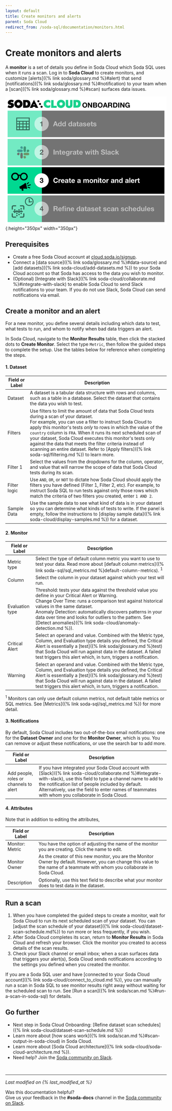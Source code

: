 ```yaml
---
layout: default
title: Create monitors and alerts
parent: Soda Cloud
redirect_from: /soda-sql/documentation/monitors.html
---
```


# Create monitors and alerts

A **monitor** is a set of details you define in Soda Cloud which Soda SQL uses when it runs a scan. Log in to **Soda Cloud** to create monitors, and customize [alerts]({% link soda/glossary.md %}#alert) that send [notifications]({% link soda/glossary.md %}#notification) to your team when a [scan]({% link soda/glossary.md %}#scan) surfaces data issues.

![onboarding-monitors-alerts](/assets/images/onboarding-monitors-alerts.png){:height="350px" width="350px"}

## Prerequisites

* Create a free Soda Cloud account at [cloud.soda.io/signup](https://cloud.soda.io/signup).
* Connect a [data source]({% link soda/glossary.md %}#data-source) and [add datasets]({% link soda-cloud/add-datasets.md %}) to your Soda Cloud account so that Soda has access to the data you wish to monitor.
* (Optional) [Integrate with Slack]({% link soda-cloud/collaborate.md %}#integrate-with-slack) to enable Soda Cloud to send Slack notifications to your team. If you do not use Slack, Soda Cloud can send notifications via email.

## Create a monitor and an alert

For a new monitor, you define several details including which data to test, what tests to run, and whom to notify when bad data triggers an alert. 

In Soda Cloud, navigate to the **Monitor Results** table, then click the stacked dots to **Create Monitor**. Select the type `Metric`, then follow the guided steps to complete the setup. Use the tables below for reference when completing the steps.

#### 1. Dataset

| Field or Label  | Description | 
| -----------------  | ----------- |
| Dataset | A dataset is a tabular data structure with rows and columns, such as a table in a database. Select the dataset that contains the data you wish to test. |
| Filters | Use filters to limit the amount of data that Soda Cloud tests during a scan of your dataset.<br /> For example, you can use a filter to instruct Soda Cloud to apply this monitor's tests *only* to rows in which the value of the `country` column is `FRA`. When it runs its next scheduled scan of your dataset, Soda Cloud executes this monitor's tests only against the data that meets the filter criteria instead of scanning an entire dataset. Refer to [Apply filters]({% link soda-sql/filtering.md %}) to learn more. 
| Filter 1 | Select the values from the dropdowns for the column, operator, and value that will narrow the scope of data that Soda Cloud tests during its scan. | 
| Filter logic | Use `AND`, `OR`, or `NOT` to dictate how Soda Cloud should apply the filters you have defined (Filter 1, Filter 2, etc). For example, to instruct Soda SQL to run tests against only those rows which match the criteria of two filters you created, enter `1 AND 2`. | 
| Sample Data | Use the sample data to see what kind of data is in your dataset so you can determine what kinds of tests to write. If the panel is empty, follow the instructions to [display sample data]({% link soda-cloud/display-samples.md %}) for a dataset. |

#### 2. Monitor

| Field or Label | Description |
| -----------------------   | ---------- |
| Metric type | Select the type of default column metric you want to use to test your data. Read more about [default column metrics]({% link soda-sql/sql_metrics.md %}default-column-metrics). <sup>1</sup> |
| Column | Select the column in your dataset against which your test will run. |
| Evaluation type | Threshold: tests your data against the threshold value you define in your Critical Alert or Warning.<br /> Change Over Time: runs a comparison test against historical values in the same dataset. <br /> Anomaly Detection: automatically discovers patterns in your data over time and looks for outliers to the pattern. See [Detect anomalies]({% link soda-cloud/anomaly-detection.md %}).|
| Critical Alert | Select an operand and value. Combined with the Metric type, Column, and Evaluation type details you defined, the Critical Alert is essentially a [test]({% link soda/glossary.md %}test) that Soda Cloud will run against data in the dataset. A failed test triggers this alert which, in turn, triggers a notification. |
| Warning | Select an operand and value. Combined with the Metric type, Column, and Evaluation type details you defined, the Critical Alert is essentially a [test]({% link soda/glossary.md %}test) that Soda Cloud will run against data in the dataset. A failed test triggers this alert which, in turn, triggers a notification. | 

<sup>1</sup> Monitors can only use default column metrics, not default table metrics or SQL metrics. See [Metrics]({% link soda-sql/sql_metrics.md %}) for more detail.

#### 3. Notifications

By default, Soda Cloud includes two out-of-the-box email notifications: one for the **Dataset Owner** and one for the **Monitor Owner**, which is you. You can remove or adjust these notifications, or use the search bar to add more.

| Field or Label | Description |
| -----------------------   | ---------- |
| Add people, roles or channels to alert | If you have integrated your Soda Cloud account with [Slack]({% link soda-cloud/collaborate.md %}#integrate-with-slack), use this field to type a channel name to add to the notification list of people included by default. Alternatively, use the field to enter names of teammates with whom you collaborate in Soda Cloud. |


#### 4. Attributes

Note that in addition to editing the attributes, 

| Field or Label | Description |
| -----------------------   | ---------- |
| Monitor: Metric | You have the option of adjusting the name of the monitor you are creating. Click the name to edit. |
| Monitor Owner | As the creator of this new monitor, you are the Monitor Owner by default. However, you can change this value to the name of a teammate with whom you collaborate in Soda Cloud. |
| Description | Optionally, use this text field to describe what your monitor does to test data in the dataset. |

## Run a scan

1. When you have completed the guided steps to create a monitor, wait for Soda Cloud to run its next scheduled scan of your dataset. You can [adjust the scan schedule of your dataset]({% link soda-cloud/dataset-scan-schedule.md%}) to run more or less frequently, if you wish.
2. After Soda Cloud completes its scan, return to **Monitor Results** in Soda Cloud and refresh your browser. Click the monitor you created to access details of the scan results.
3. Check your Slack channel or email inbox; when a scan surfaces data that triggers your alert(s), Soda Cloud sends notifications according to the settings you defined when you created the monitor.

If you are a Soda SQL user and have [connected to your Soda Cloud account]({% link soda-cloud/connect_to_cloud.md %}), you can manually run a scan in Soda SQL to see monitor results right away without waiting for the scheduled scan to run. See [Run a scan]({% link soda/scan.md %}#run-a-scan-in-soda-sql) for details.


## Go further

* Next step in Soda Cloud Onboarding: [Refine dataset scan schedules]({% link soda-cloud/dataset-scan-schedule.md %})
* Learn more about [how scans work]({% link soda/scan.md %}#scan-output-in-soda-cloud) in Soda Cloud.
* Learn more about [Soda Cloud architecture]({% link soda-cloud/soda-cloud-architecture.md %}).
* Need help? Join the <a href="http://community.soda.io/slack" target="_blank"> Soda community on Slack</a>.

<br />

---
*Last modified on {% last_modified_at %}*

Was this documentation helpful? <br /> Give us your feedback in the **#soda-docs** channel in the <a href="http://community.soda.io/slack" target="_blank"> Soda community on Slack</a>.